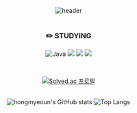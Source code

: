 <div align="center">

![header](https://capsule-render.vercel.app/api?type=Waving&color=auto&height=300&section=header&text=%20홍진&fontSize=90)
<br/>
<br/>


### :pencil2: STUDYING
![Java](https://img.shields.io/badge/Java-000000.svg?&style=flat&logo=Java&logoColor=white) <img src="https://img.shields.io/badge/Kotlin-000000?style=flat&logo=kotlin&logoColor=#7F52FF"/> <img src="https://img.shields.io/badge/Android-000000?style=flat&logo=android&logoColor=#3DDC84"/> <img src="https://img.shields.io/badge/Python-000000?style=flat&logo=python&logoColor=#3776AB"/>

<br/>

[![Solved.ac
프로필](http://mazassumnida.wtf/api/v2/generate_badge?boj={iit807})](https://solved.ac/{iit807})
<br/>
<br/>


![hongmyeoun's GitHub stats](https://github-readme-stats.vercel.app/api?username=hongmyeoun&show_icons=true&theme=highcontrast)  ![Top Langs](https://github-readme-stats.vercel.app/api/top-langs/?username=hongmyeoun&layout=compact&theme=synthwave)



</div>

